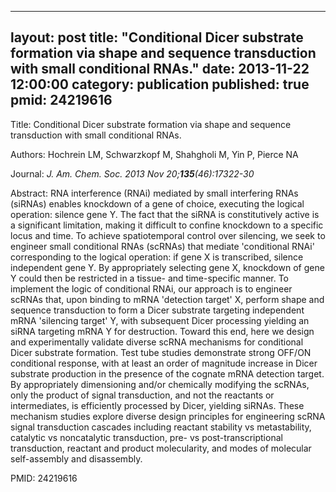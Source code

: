 
---
layout: post
title:  "Conditional Dicer substrate formation via shape and sequence transduction with small conditional RNAs."
date:   2013-11-22 12:00:00
category:  publication
published: true
pmid: 24219616
---

Title: Conditional Dicer substrate formation via shape and sequence transduction with small conditional RNAs.

Authors: Hochrein LM, Schwarzkopf M, Shahgholi M, Yin P, Pierce NA

Journal: *J. Am. Chem. Soc. 2013 Nov 20;**135**(46):17322-30*

Abstract: RNA interference (RNAi) mediated by small interfering RNAs (siRNAs) enables knockdown of a gene of choice, executing the logical operation: silence gene Y. The fact that the siRNA is constitutively active is a significant limitation, making it difficult to confine knockdown to a specific locus and time. To achieve spatiotemporal control over silencing, we seek to engineer small conditional RNAs (scRNAs) that mediate 'conditional RNAi' corresponding to the logical operation: if gene X is transcribed, silence independent gene Y. By appropriately selecting gene X, knockdown of gene Y could then be restricted in a tissue- and time-specific manner. To implement the logic of conditional RNAi, our approach is to engineer scRNAs that, upon binding to mRNA 'detection target' X, perform shape and sequence transduction to form a Dicer substrate targeting independent mRNA 'silencing target' Y, with subsequent Dicer processing yielding an siRNA targeting mRNA Y for destruction. Toward this end, here we design and experimentally validate diverse scRNA mechanisms for conditional Dicer substrate formation. Test tube studies demonstrate strong OFF/ON conditional response, with at least an order of magnitude increase in Dicer substrate production in the presence of the cognate mRNA detection target. By appropriately dimensioning and/or chemically modifying the scRNAs, only the product of signal transduction, and not the reactants or intermediates, is efficiently processed by Dicer, yielding siRNAs. These mechanism studies explore diverse design principles for engineering scRNA signal transduction cascades including reactant stability vs metastability, catalytic vs noncatalytic transduction, pre- vs post-transcriptional transduction, reactant and product molecularity, and modes of molecular self-assembly and disassembly.

PMID: 24219616

